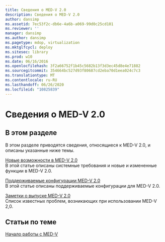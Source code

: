 ```yaml
---
title: Сведения о MED-V 2.0
description: Сведения о MED-V 2.0
author: dansimp
ms.assetid: 7ec53f2c-db6e-4a6b-a069-99d0c25cd101
ms.reviewer: ''
manager: dansimp
ms.author: dansimp
ms.pagetype: mdop, virtualization
ms.mktglfcycl: deploy
ms.sitesec: library
ms.prod: w10
ms.date: 06/16/2016
ms.openlocfilehash: 3f2a66752f1b45c5682b13f3d3ec45d8e4e71882
ms.sourcegitcommit: 354664bc527d93f80687cd2eba70d1eea024c7c3
ms.translationtype: MT
ms.contentlocale: ru-RU
ms.lasthandoff: 06/26/2020
ms.locfileid: "10825839"
---
```

# Сведения о MED-V 2.0


## В этом разделе


В этом разделе приводятся сведения, относящиеся к MED-V 2.0, и описаны указанные ниже темы.

<a href="" id="what-s-new-in-med-v-2-0"></a>[Новые возможности в MED-V 2.0](whats-new-in-med-v-20.md)  
В этой статье описаны системные требования и новые и измененные функции в MED-V 2.0.

<a href="" id="med-v-2-0-supported-configurations"></a>[Поддерживаемые конфигурации MED-V 2.0](med-v-20-supported-configurations.md)  
В этой статье описаны поддерживаемые конфигурации для MED-V 2.0.

<a href="" id="med-v-2-0-release-notes"></a>[Заметки о выпуске MED-V 2.0](med-v-20-release-notes.md)  
Список известных проблем, возникающих при использовании MED-V 2,0.

## Статьи по теме


[Начало работы с MED-V](getting-started-with-med-vmedv2.md)

 

 





